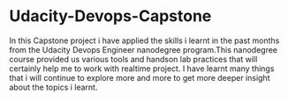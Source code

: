 # Udacity-Devops-Capstone




In this Capstone project i have applied the skills i learnt in the past months from the Udacity Devops Engineer nanodegree program.This nanodegree course provided us various tools and handson lab practices that will certainly help me to work with realtime project. I have learnt many things that i will continue to explore more and more to get more deeper insight about the topics i learnt.


